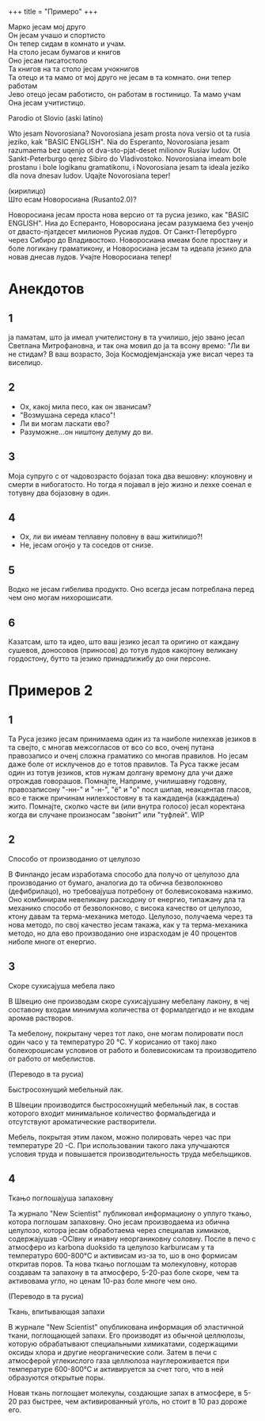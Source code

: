 +++
title = "Примеро"
+++


Марко јесам мој друго\
Он јесам учашо и спортисто\
Он тепер сидам в комнато и учам.\
На столо јесам бумагов и книгов\
Оно јесам писатостоло \
Та книгов на та столо јесам учокнигов\
Та отецо и та мамо от мој друго не јесам в та комнато. они тепер работам\
Јево отецо јесам работисто, он работам в гостиницо. Та мамо учам\
Она јесам учитистицо.


Parodio ot Slovio (aski latino)

Wto jesam Novorosiana? Novorosiana jesam prosta nova versio ot ta rusia jeziko, kak "BASIC ENGLISH". Nia do Esperanto, Novorosiana jesam razumaema bez uqenjo ot dva-sto-pjat-deset milionov Rusiav ludov. Ot Sankt-Peterburgo qerez Sibiro do Vladivostoko. Novorosiana imeam bole prostanu i bole logikanu gramatikonu, i Novorosiana jesam ta ideala jeziko dla nova dnesav ludov. Uqajte Novorosiana teper!

(кирилицо)\
Што есам Новоросиана (Rusanto2.0)?

Новоросиана јесам проста нова версио от та русиа језико, как "BASIC ENGLISH". Ниа до Есперанто, Новоросиана јесам разумаема без ученјо от двасто-пјатдесет милионов Русиав лудов. От Санкт-Петербурго через Сибиро до Владивостоко. Новоросиана имеам боле простану и боле логикану граматикону, и Новоросиана јесам та идеала језико дла новав днесав лудов. Учајте Новоросиана тепер!


# Анекдотов

## 1

ја паматам, што ја имеал учителистону в та училишо, јејо звано јесал Светлана Митрофановна, и так она мовил до ја та всону времо:
"Ли ви не стидам? В ваш возрасто, Зоја Космодјемјанскаја уже висал через та виселицо.

## 2

- Ох, какој мила песо, как он званисам?
- "Возмушана середа класо"!
- Ли ви могам ласкати ево?
- Разуможне...он ништону делуму до ви.

## 3

Моја супруго с от чадовозрасто бојазал тока два вешовну:
клоуновну и смерти в нибогатосто. Но тогда я појавал в јејо жизно и лехке соенал е тотувну два бојазовну в один.

## 4

- Ох, ли ви имеам теплавну половну в ваш житилишо?!
- Не, јесам огонјо у та соседов от снизе.

## 5

Водко не јесам гибелива продукто. Оно всегда јесам потреблана перед чем оно могам нихорошисати.

## 6

Казатсам, што та идео, што ваш језико јесал та оригино от каждану сушевов, доносовов (приносов) до тотув лудов какојтону великану гордостону, бутто та језико принадлижибу до они персоне.

# Примеров 2
## 1

Та Руса језико јесам принимаема один из та наиболе нилехкав језиков в та свејто, с многав межсогласов от всо со всо, оченј путана правозаписо и оченј сложна граматико со многав правилов. Но јесам даже боле от исклученов до е тотов правилов. Та Руса также јесам один из тотув језиков, ктов нужам долгану времону дла учи даже отрождав говорашов. Помнајте, Наприме, училишавну годовну, правозаписону "-нн-" и "-н-", "ё" и "о" посл шипав, неакцентав гласов, всо е также причинам нилехкостовну в та каждаденја (каждадења) жито. Помнајте, сколко часте ви (или внутра голосо) јесал коректана когда ви случане произносам "зво́нит" или "туфлей". WIP

## 2

Способо от производанио от целулозо

В Финландо јесам изработама способо дла получо от целулозо дла производанио от бумаго, аналогиа до та обична безволокново (дефибрилацо), но требовајуша потребону от болевисоковама нажимо. Оно комбинирам невеликану расходону от енергио, типажану дла та механико способо от безволокново, с висока качество от целулозо, ктону давам та терма-механика методо.
Целулозо, получаема через та нова методо, по свој качество јесам такажа, как у та терма-механика методо, но дла ево производанио оне израсходам je 40 процентов ниболе многе от енергио.



## 3

Скоре сухисајуша мебела лако

В Швецио оне производам скоре сухисајушану мебелану лакону, в чеј составону входам минимума количества от формалдегидо и не входам аромав растворов.

Та мебелону, покрытану через тот лако, оне могам полировати посл один часо у та температуро 20 °C. У корисанио от такој лако болехорошисам условиов от работо и болевисокисам та производитело от работо от мебелистов.

(Переводо в та русиа)

Быстросохнущий мебельный лак.

В Швеции производится быстросохнущий мебельный лак, в состав которого входит минимальное количество формальдегида и отсутствуют ароматические растворители.

Мебель, покрытая этим лаком, можно полировать через час при температуре 20 -С. При использовании такого лака улучшаются условия труда и повышается производительность труда мебельщиков.


## 4

Ткањо поглошајуша запаховну

Та журнало "New Scientist" публиковал информациону о уплуго ткањо, котора поглошам запаховну. Оно јесам производаема из обична целулозо, котора јесам обработаема
через специалав химиаков, содержајушав -OClвну и инавну неорганиковну соловну. После в печо с атмосферо из karbona duoksido та целулозо karburисам у та температуро 600-800°C и активисам из-за то, шо в оно формисам откритав поров.
Та нова ткањо поглошам та молекуловну, которав создавам та запахону в та атмосферо, 5-20-раз боле скоре, чем та активовама угло, но ценам 10-раз боле многе чем оно.

(Переводо в та русиа)

Ткань, впитывающая запахи

В журнале "New Scientist" опубликована информация об эластичной ткани, поглощающей запахи. Его производят из обычной целлюлозы, которую обрабатывают специальными химикатами, содержащими оксиды хлора и другие неорганические соли. Затем в печи с атмосферой углекислого газа целлюлоза науглероживается при температуре 600-800°С и активируется за счет того, что в ней образуются открытые поры.

Новая ткань поглощает молекулы, создающие запах в атмосфере, в 5-20 раз быстрее, чем активированный уголь, но стоит в 10 раз дороже его.
